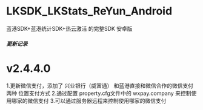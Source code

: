# LKSDK_LKStats_ReYun_Android
蓝港SDK+蓝港统计SDK+热云激活 的完整SDK 安卓版

##### 更新记录
# v2.4.4.0
1.更新微信支付，添加了 兴业银行（威富通） 和蓝港直接和微信合作的微信支付两种 位置支付方式
2.通过配置 property.cfg文件中的 wxpay.company 来控制使用哪家的微信支付
3.可以通过服务器远程来控制使用哪家的微信支付
